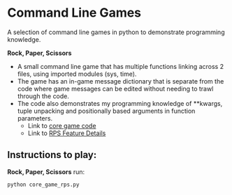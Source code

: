 # Command Line Games

A selection of command line games in python to demonstrate programming knowledge.

**Rock, Paper, Scissors**

- A small command line game that has multiple functions linking across 2 files, using imported modules (sys, time). 
- The game has an in-game message dictionary that is separate from the code where game messages can be edited without needing to trawl through the code. 
- The code also demonstrates my programming knowledge of **kwargs, tuple unpacking and positionally based arguments in function parameters.
    - Link to [core game code](./rps/core_game_rps.py)
    - Link to [RPS Feature Details](./rps/README_rps.md)

## Instructions to play:
**Rock, Paper, Scissors** run:
```bash
python core_game_rps.py
```

